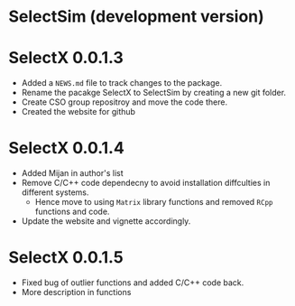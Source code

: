 # SelectSim (development version)


# SelectX 0.0.1.3

* Added a `NEWS.md` file to track changes to the package.
* Rename the pacakge SelectX to SelectSim by creating a new git folder.
* Create CSO group repositroy and move the code there.
* Created the website for github

# SelectX 0.0.1.4

* Added Mijan in author's list
* Remove C/C++ code dependecny to avoid installation diffculties in different systems.
  * Hence move to using `Matrix` library functions and removed `RCpp` functions and code.
* Update the website and vignette accordingly. 

# SelectX 0.0.1.5

* Fixed bug of outlier functions and added C/C++ code back.
* More description in functions